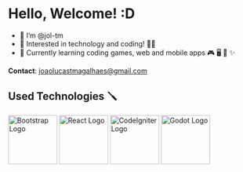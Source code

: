 # Hello, Welcome! :D
- 👋 I’m @jol-tm
- 👀 Interested in technology and coding! 👨‍💻
- 🌱 Currently learning coding games, web and mobile apps 🎮 🖥️ 📱 ✨

**Contact**: joaolucastmagalhaes@gmail.com

## Used Technologies 🪛
<div>
  <img src="https://getbootstrap.com/docs/5.2/assets/brand/bootstrap-logo-shadow.png" alt="Bootstrap Logo" width="100">
  <img src="https://logos-download.com/wp-content/uploads/2016/09/React_logo_logotype_emblem.png" alt="React Logo" width="100">
  <img src="https://cdn1.iconfinder.com/data/icons/logos-3/304/codeigniter-icon-1024.png" alt="CodeIgniter Logo" width="100">
  <img src="https://filehulk.com/wp-content/uploads/2020/08/Godot-Picture.png" alt="Godot Logo" width="100">
</div>

<!---
jol-tm/jol-tm is a ✨ special ✨ repository because its `README.md` (this file) appears on your GitHub profile.
You can click the Preview link to take a look at your changes.
--->

